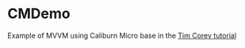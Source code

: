 <h1>CMDemo</h1>
<p>Example of MVVM using Caliburn Micro base in the <a href="https://www.youtube.com/watch?v=laPFq3Fhs8k">Tim Corey tutorial</a></li></p>
 
